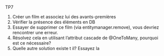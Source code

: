 TP7

1. Créer un film et associez lui des avants-premières 
2. Vérifier la présence des éléments en DB 
3. Essayer de supprimer ce film (via entitymanager.remove), vous devriez rencontrer une erreur. 
4. Résolvez cela en utilisant l’attribut cascade de @OneToMany, pourquoi est ce nécessaire? 
5. Quelle autre solution existe t il? Essayez la
